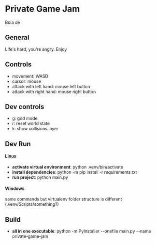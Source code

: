 # Private Game Jam

Boia de

## General

Life's hard, you're angry. Enjoy

## Controls

- movement: WASD
- cursor: mouse
- attack with left hand: mouse left button
- attack with right hand: mouse right button

## Dev controls

- g: god mode
- r: reset world state
- k: show collisions layer

## Dev Run

#### Linux

- **activate virtual environment**: python .venv/bin/activate
- **install dependencies**: python -m pip install -r requirements.txt
- **run project**: python main.py

#### Windows

same commands but virtualenv folder structure is different (.venv/Scripts/something?)

## Build

- **all in one executable**: python -m PyInstaller --onefile main.py --name private-game-jam

